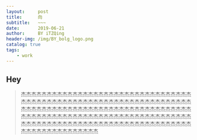 ```yaml
---
layout:     post             
title:      向              
subtitle:   ~~~
date:       2019-06-21
author:     BY iTZQing
header-img: /img/BY_bolg_logo.png
catalog: true
tags:
    - work
---
```


## Hey
>杰杰杰杰杰杰杰杰杰杰杰杰杰杰杰杰杰杰杰杰杰杰杰杰杰杰杰杰杰杰杰杰杰杰杰杰杰杰杰杰杰杰杰杰杰杰杰杰杰杰杰杰杰杰杰杰杰杰杰杰杰杰杰杰杰杰杰杰杰杰杰杰杰杰杰杰杰杰杰杰杰杰杰杰杰杰杰杰杰杰杰杰杰杰杰杰杰杰杰杰杰杰杰杰杰杰杰杰杰杰杰杰杰杰杰杰杰杰杰杰杰杰杰杰杰杰杰杰杰杰杰杰杰杰杰杰杰杰杰杰杰杰杰杰杰杰杰杰杰杰杰杰杰杰杰杰杰杰杰杰杰杰杰杰杰杰杰杰杰杰杰杰杰杰杰杰杰杰杰杰
